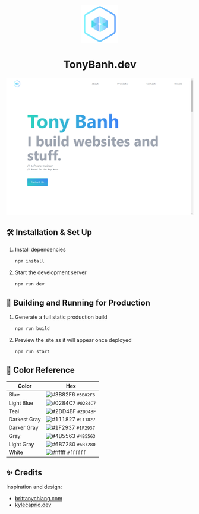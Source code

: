 <div align="center">
  <img alt="Logo" src="https://raw.githubusercontent.com/MrBanh/mrbanh.github.io/main/public/favicon/apple-touch-icon.png?token=AGGEU3QAQR6QIVSXOZMNPVS77LHCE" width="100" height="100"/>
</div>
<h1 align="center">
  <a href="https://tonybanh.dev" style="text-decoration: none; color: inherit;" rel="noreferrer noopener">TonyBanh.dev</a>
</h1>

![demo](https://raw.githubusercontent.com/MrBanh/mrbanh.github.io/main/public/images/portfolio.png?token=AGGEU3UK4F7CJUFDF3XDC2277KLKCg)

## 🛠 Installation & Set Up

1. Install dependencies

   ```sh
   npm install
   ```

2. Start the development server

   ```sh
   npm run dev
   ```

## 🚀 Building and Running for Production

1. Generate a full static production build

   ```sh
   npm run build
   ```

1. Preview the site as it will appear once deployed

   ```sh
   npm run start
   ```

## 🎨 Color Reference

| Color          | Hex                                                                |
| -------------- | ------------------------------------------------------------------ |
| Blue           | ![#3B82F6](https://via.placeholder.com/10/3B82F6?text=+) `#3B82F6` |
| Light Blue     | ![#0284C7](https://via.placeholder.com/10/0284C7?text=+) `#0284C7` |
| Teal           | ![#2DD4BF](https://via.placeholder.com/10/2DD4BF?text=+) `#2DD4BF` |
| Darkest Gray   | ![#111827](https://via.placeholder.com/10/111827?text=+) `#111827` |
| Darker Gray    | ![#1F2937](https://via.placeholder.com/10/1F2937?text=+) `#1F2937` |
| Gray           | ![#4B5563](https://via.placeholder.com/10/4B5563?text=+) `#4B5563` |
| Light Gray     | ![#6B7280](https://via.placeholder.com/10/6B7280?text=+) `#6B7280` |
| White          | ![#ffffff](https://via.placeholder.com/10/ffffff?text=+) `#ffffff` |

## ✨ Credits

Inspiration and design:
- [brittanychiang.com](https://brittanychiang.com)
- [kylecaprio.dev](https://www.kylecaprio.dev/)